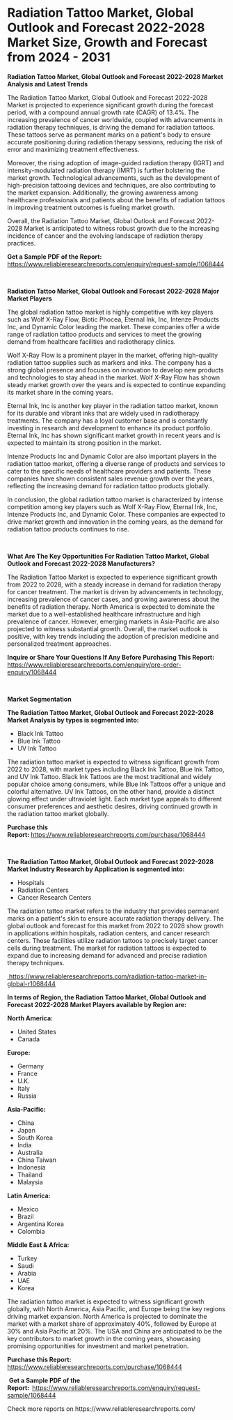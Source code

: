 <p><h1>Radiation Tattoo Market, Global Outlook and Forecast 2022-2028 Market Size, Growth and Forecast from 2024 - 2031</h1></p><p><strong>Radiation Tattoo Market, Global Outlook and Forecast 2022-2028 Market Analysis and Latest Trends</strong></p>
<p><p>The Radiation Tattoo Market, Global Outlook and Forecast 2022-2028 Market is projected to experience significant growth during the forecast period, with a compound annual growth rate (CAGR) of 13.4%. The increasing prevalence of cancer worldwide, coupled with advancements in radiation therapy techniques, is driving the demand for radiation tattoos. These tattoos serve as permanent marks on a patient's body to ensure accurate positioning during radiation therapy sessions, reducing the risk of error and maximizing treatment effectiveness.</p><p>Moreover, the rising adoption of image-guided radiation therapy (IGRT) and intensity-modulated radiation therapy (IMRT) is further bolstering the market growth. Technological advancements, such as the development of high-precision tattooing devices and techniques, are also contributing to the market expansion. Additionally, the growing awareness among healthcare professionals and patients about the benefits of radiation tattoos in improving treatment outcomes is fueling market growth.</p><p>Overall, the Radiation Tattoo Market, Global Outlook and Forecast 2022-2028 Market is anticipated to witness robust growth due to the increasing incidence of cancer and the evolving landscape of radiation therapy practices.</p></p>
<p><strong>Get a Sample PDF of the Report:&nbsp;</strong> <a href="https://www.reliableresearchreports.com/enquiry/request-sample/1068444">https://www.reliableresearchreports.com/enquiry/request-sample/1068444</a></p>
<p>&nbsp;</p>
<p><strong>Radiation Tattoo Market, Global Outlook and Forecast 2022-2028 Major Market Players</strong></p>
<p><p>The global radiation tattoo market is highly competitive with key players such as Wolf X-Ray Flow, Biotic Phocea, Eternal Ink, Inc, Intenze Products Inc, and Dynamic Color leading the market. These companies offer a wide range of radiation tattoo products and services to meet the growing demand from healthcare facilities and radiotherapy clinics.</p><p>Wolf X-Ray Flow is a prominent player in the market, offering high-quality radiation tattoo supplies such as markers and inks. The company has a strong global presence and focuses on innovation to develop new products and technologies to stay ahead in the market. Wolf X-Ray Flow has shown steady market growth over the years and is expected to continue expanding its market share in the coming years.</p><p>Eternal Ink, Inc is another key player in the radiation tattoo market, known for its durable and vibrant inks that are widely used in radiotherapy treatments. The company has a loyal customer base and is constantly investing in research and development to enhance its product portfolio. Eternal Ink, Inc has shown significant market growth in recent years and is expected to maintain its strong position in the market.</p><p>Intenze Products Inc and Dynamic Color are also important players in the radiation tattoo market, offering a diverse range of products and services to cater to the specific needs of healthcare providers and patients. These companies have shown consistent sales revenue growth over the years, reflecting the increasing demand for radiation tattoo products globally.</p><p>In conclusion, the global radiation tattoo market is characterized by intense competition among key players such as Wolf X-Ray Flow, Eternal Ink, Inc, Intenze Products Inc, and Dynamic Color. These companies are expected to drive market growth and innovation in the coming years, as the demand for radiation tattoo products continues to rise.</p></p>
<p>&nbsp;</p>
<p><strong>What Are The Key Opportunities For Radiation Tattoo Market, Global Outlook and Forecast 2022-2028 Manufacturers?</strong></p>
<p><p>The Radiation Tattoo Market is expected to experience significant growth from 2022 to 2028, with a steady increase in demand for radiation therapy for cancer treatment. The market is driven by advancements in technology, increasing prevalence of cancer cases, and growing awareness about the benefits of radiation therapy. North America is expected to dominate the market due to a well-established healthcare infrastructure and high prevalence of cancer. However, emerging markets in Asia-Pacific are also projected to witness substantial growth. Overall, the market outlook is positive, with key trends including the adoption of precision medicine and personalized treatment approaches.</p></p>
<p><strong>Inquire or Share Your Questions If Any Before Purchasing This Report:</strong> <a href="https://www.reliableresearchreports.com/enquiry/pre-order-enquiry/1068444">https://www.reliableresearchreports.com/enquiry/pre-order-enquiry/1068444</a></p>
<p>&nbsp;</p>
<p><strong>Market Segmentation</strong></p>
<p><strong>The Radiation Tattoo Market, Global Outlook and Forecast 2022-2028 Market Analysis by types is segmented into:</strong></p>
<p><ul><li>Black Ink Tattoo</li><li>Blue Ink Tattoo</li><li>UV Ink Tattoo</li></ul></p>
<p><p>The radiation tattoo market is expected to witness significant growth from 2022 to 2028, with market types including Black Ink Tattoo, Blue Ink Tattoo, and UV Ink Tattoo. Black Ink Tattoos are the most traditional and widely popular choice among consumers, while Blue Ink Tattoos offer a unique and colorful alternative. UV Ink Tattoos, on the other hand, provide a distinct glowing effect under ultraviolet light. Each market type appeals to different consumer preferences and aesthetic desires, driving continued growth in the radiation tattoo market globally.</p></p>
<p><strong>Purchase this Report:&nbsp;</strong><a href="https://www.reliableresearchreports.com/purchase/1068444">https://www.reliableresearchreports.com/purchase/1068444</a></p>
<p>&nbsp;</p>
<p><strong>The Radiation Tattoo Market, Global Outlook and Forecast 2022-2028 Market Industry Research by Application is segmented into:</strong></p>
<p><ul><li>Hospitals</li><li>Radiation Centers</li><li>Cancer Research Centers</li></ul></p>
<p><p>The radiation tattoo market refers to the industry that provides permanent marks on a patient's skin to ensure accurate radiation therapy delivery. The global outlook and forecast for this market from 2022 to 2028 show growth in applications within hospitals, radiation centers, and cancer research centers. These facilities utilize radiation tattoos to precisely target cancer cells during treatment. The market for radiation tattoos is expected to expand due to increasing demand for advanced and precise radiation therapy techniques.</p></p>
<p><a href="https://www.reliableresearchreports.com/radiation-tattoo-market-in-global-r1068444">&nbsp;https://www.reliableresearchreports.com/radiation-tattoo-market-in-global-r1068444</a></p>
<p><strong>In terms of Region, the Radiation Tattoo Market, Global Outlook and Forecast 2022-2028 Market Players available by Region are:</strong></p>
<p>
    <p> <strong> North America: </strong>
        <ul>
            <li>United States</li>
            <li>Canada</li>
        </ul>
        </p> 
    <p> <strong> Europe: </strong>
        <ul>
            <li>Germany</li>
            <li>France</li>
            <li>U.K.</li>
            <li>Italy</li>
            <li>Russia</li>
        </ul>
        </p> 
    <p> <strong> Asia-Pacific: </strong>
        <ul>
            <li>China</li>
            <li>Japan</li>
            <li>South Korea</li>
            <li>India</li>
            <li>Australia</li>
            <li>China Taiwan</li>
            <li>Indonesia</li>
            <li>Thailand</li>
            <li>Malaysia</li>
        </ul>
        </p> 
    <p> <strong> Latin America: </strong>
        <ul>
            <li>Mexico</li>
            <li>Brazil</li>
            <li>Argentina Korea</li>
            <li>Colombia</li>
        </ul>
        </p> 
    <p> <strong> Middle East & Africa: </strong>
        <ul>
            <li>Turkey</li>
            <li>Saudi</li>
            <li>Arabia</li>
            <li>UAE</li>
            <li>Korea</li>
        </ul>
    </p>
    </p>
<p><p>The radiation tattoo market is expected to witness significant growth globally, with North America, Asia Pacific, and Europe being the key regions driving market expansion. North America is projected to dominate the market with a market share of approximately 40%, followed by Europe at 30% and Asia Pacific at 20%. The USA and China are anticipated to be the key contributors to market growth in the coming years, showcasing promising opportunities for investment and market penetration.</p></p>
<p><strong>Purchase this Report: </strong><a href="https://www.reliableresearchreports.com/purchase/1068444">https://www.reliableresearchreports.com/purchase/1068444</a></p>
<p>&nbsp;<strong>Get a Sample PDF of the Report:&nbsp;&nbsp;</strong><a href="https://www.reliableresearchreports.com/enquiry/request-sample/1068444">https://www.reliableresearchreports.com/enquiry/request-sample/1068444</a></p>
<p><strong></strong></p>
<p>Check more reports on https://www.reliableresearchreports.com/</p>
